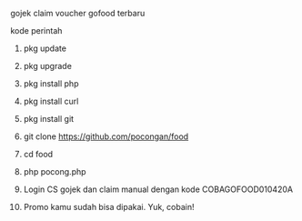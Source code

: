 gojek claim voucher gofood terbaru

kode perintah

1. pkg update

2. pkg upgrade

3. pkg install php

4. pkg install curl

5. pkg install git

6. git clone https://github.com/pocongan/food

7. cd food

8. php pocong.php

9. Login CS gojek dan claim manual dengan kode COBAGOFOOD010420A

10. Promo kamu sudah bisa dipakai. Yuk, cobain!

